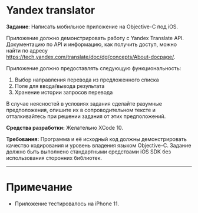 # Yandex translator

**Задание**: Написать мобильное приложение на Objective-C под iOS.

Приложение должно демонстрировать работу с Yandex Translate API. Документацию по API и информацию, как получить доступ, можно найти по адресу https://tech.yandex.com/translate/doc/dg/concepts/About-docpage/.

Приложение должно предоставлять следующую функциональность:
1. Выбор направления перевода из предложенного списка
2. Поле для ввода/вывода результата
3. Хранение истории запросов перевода

В случае неясностей в условиях задания сделайте разумные предположения, опишите их в сопроводительном тексте и отталкивайтесь при решении задания от этих предположений.

**Средства разработки:** Желательно XCode 10.

**Требования:** Программа и её исходный код должны демонстрировать качество кодирования и уровень владения языком Objective-C. Задание должно быть выполнено стандартными средствами iOS SDK без использования сторонних библиотек.

---

# Примечание

- Приложение тестировалось на iPhone 11.